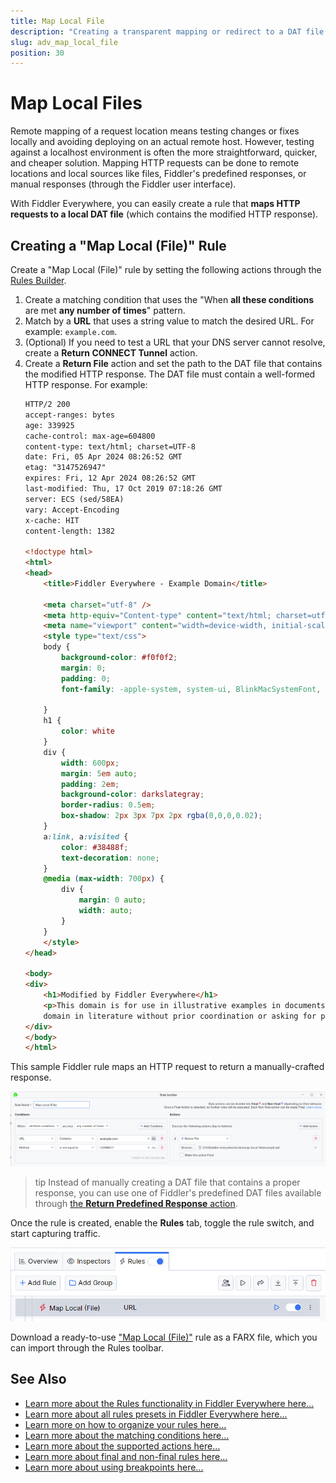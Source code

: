 ```yaml
---
title: Map Local File
description: "Creating a transparent mapping or redirect to a DAT file containing the HTTP request while using Fiddler's rules."
slug: adv_map_local_file
position: 30
---
```


# Map Local Files

Remote mapping of a request location means testing changes or fixes locally and avoiding deploying on an actual remote host. However, testing against a localhost environment is often the more straightforward, quicker, and cheaper solution. Mapping HTTP requests can be done to remote locations and local sources like files, Fiddler's predefined responses, or manual responses (through the Fiddler user interface). 

With Fiddler Everywhere, you can easily create a rule that **maps HTTP requests to a local DAT file** (which contains the modified HTTP response).

## Creating a "Map Local (File)" Rule

Create a "Map Local (File)" rule by setting the following actions through the [Rules Builder](slug://modify-traffic-get-started).

1. Create a matching condition that uses the "When **all these conditions** are met **any number of times**" pattern. 
1. Match by a **URL** that uses a string value to match the desired URL. For example: `example.com`.
1. (Optional) If you need to test a URL that your DNS server cannot resolve, create a **Return CONNECT Tunnel** action.
1. Create a **Return File** action and set the path to the DAT file that contains the modified HTTP response. The DAT file must contain a well-formed HTTP response. For example:
    ```html
    HTTP/2 200
    accept-ranges: bytes
    age: 339925
    cache-control: max-age=604800
    content-type: text/html; charset=UTF-8
    date: Fri, 05 Apr 2024 08:26:52 GMT
    etag: "3147526947"
    expires: Fri, 12 Apr 2024 08:26:52 GMT
    last-modified: Thu, 17 Oct 2019 07:18:26 GMT
    server: ECS (sed/58EA)
    vary: Accept-Encoding
    x-cache: HIT
    content-length: 1382

    <!doctype html>
    <html>
    <head>
        <title>Fiddler Everywhere - Example Domain</title>

        <meta charset="utf-8" />
        <meta http-equiv="Content-type" content="text/html; charset=utf-8" />
        <meta name="viewport" content="width=device-width, initial-scale=1" />
        <style type="text/css">
        body {
            background-color: #f0f0f2;
            margin: 0;
            padding: 0;
            font-family: -apple-system, system-ui, BlinkMacSystemFont, "Segoe UI", "Open Sans", "Helvetica Neue", Helvetica, Arial, sans-serif;
            
        }
        h1 {
            color: white
        }
        div {
            width: 600px;
            margin: 5em auto;
            padding: 2em;
            background-color: darkslategray;
            border-radius: 0.5em;
            box-shadow: 2px 3px 7px 2px rgba(0,0,0,0.02);
        }
        a:link, a:visited {
            color: #38488f;
            text-decoration: none;
        }
        @media (max-width: 700px) {
            div {
                margin: 0 auto;
                width: auto;
            }
        }
        </style>    
    </head>

    <body>
    <div>
        <h1>Modified by Fiddler Everywhere</h1>
        <p>This domain is for use in illustrative examples in documents. You may use this
        domain in literature without prior coordination or asking for permission.</p>
    </div>
    </body>
    </html>
    ```

This sample Fiddler rule maps an HTTP request to return a manually-crafted response.

![Creating "Map Local (File)" rule](./images/adv-map-local-file.png)

>tip Instead of manually creating a DAT file that contains a proper response, you can use one of Fiddler's predefined DAT files available through [the **Return Predefined Response** action](slug://fiddler-ar-actions).

Once the rule is created, enable the **Rules** tab, toggle the rule switch, and start capturing traffic.

![Activating the "Map Local (File)" rule](./images/adv-map-local-file-active.png)

Download a ready-to-use <a href="https://github.com/telerik/fiddler-everywhere/tree/master/rules/map-local-file" target="_blank">"Map Local (File)"</a> rule as a FARX file, which you can import through the Rules toolbar.

## See Also

* [Learn more about the Rules functionality in Fiddler Everywhere here...](slug://modify-traffic-get-started)
* [Learn more about all rules presets in Fiddler Everywhere here...](slug://adv_techniques_fiddler)
* [Learn more on how to organize your rules here...](slug://rulesbuilder-get-started)
* [Learn more about the matching conditions here...](slug://fiddler-rules-actions#conditions)
* [Learn more about the supported actions here...](slug://fiddler-rules-actions#actions)
* [Learn more about final and non-final rules here...](slug://fiddler-rules-actions#final-and-non-final-actions)
* [Learn more about using breakpoints here...](slug://rulesbuilder-breakpoints)